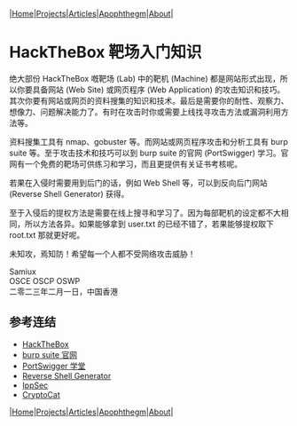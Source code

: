 |[Home](/README.md)|[Projects](/projects.md)|[Articles](/articles.md)|[Apophthegm](/apophthegm.md)|[About](/about.md)|

# HackTheBox 靶场入门知识

绝大部份 HackTheBox 嘅靶场 (Lab) 中的靶机 (Machine) 都是网站形式出现，所以你要具备网站 (Web Site) 或网页程序 (Web Application) 的攻击知识和技巧。其次你要有网站或网页的资料搜集的知识和技术。最后是需要你的耐性、观察力、想像力、问题解决能力了。有时在攻击时你或需要上线找寻攻击方法或漏洞利用方法等。

资料搜集工具有 nmap、gobuster 等。而网站或网页程序攻击和分析工具有 burp suite 等。至于攻击技术和技巧可以到 burp suite 的官网 (PortSwigger) 学习。官网有一个免费的靶场可供练习和学习，而且更提供有关证书考核呢。

若果在入侵时需要用到后门的话，例如 Web Shell 等，可以到反向后门网站 (Reverse Shell Generator) 获得。

至于入侵后的提权方法是需要在线上搜寻和学习了。因为每部靶机的设定都不大相同，所以方法各异。如果能够拿到 user.txt 的已经不错了，若果能够提权取下 root.txt 那就更好呢。

未知攻，焉知防！希望每一个人都不受网络攻击威胁！

Samiux  
OSCE  OSCP  OSWP  
二零二三年二月一日，中国香港    

## 参考连结  

- [HackTheBox](https://www.hackthebox.com/)  
- [burp suite 官网](https://portswigger.net/)  
- [PortSwigger 学堂](https://portswigger.net/web-security/learning-path)  
- [Reverse Shell Generator](https://revshells.com)  
- [IppSec](https://www.youtube.com/channel/UCa6eh7gCkpPo5XXUDfygQQA/featured)  
- [CryptoCat](https://www.youtube.com/channel/UCEeuul0q7C8Zs5C8rc4REFQ)  

|[Home](/README.md)|[Projects](/projects.md)|[Articles](/articles.md)|[Apophthegm](/apophthegm.md)|[About](/about.md)|
